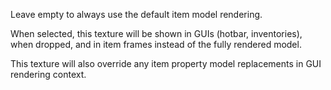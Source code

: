 Leave empty to always use the default item model rendering.

When selected, this texture will be shown in GUIs (hotbar, inventories), when dropped,
and in item frames instead of the fully rendered model.

This texture will also override any item property model replacements in GUI
rendering context.